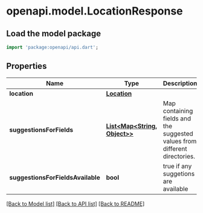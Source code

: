 # openapi.model.LocationResponse

## Load the model package
```dart
import 'package:openapi/api.dart';
```

## Properties
Name | Type | Description | Notes
------------ | ------------- | ------------- | -------------
**location** | [**Location**](Location.md) |  | [optional] 
**suggestionsForFields** | [**List<Map<String, Object>>**](Map.md) | Map containing fields and the suggested values from different directories. | [optional] [default to const []]
**suggestionsForFieldsAvailable** | **bool** | true if any suggetions are available | [optional] 

[[Back to Model list]](../README.md#documentation-for-models) [[Back to API list]](../README.md#documentation-for-api-endpoints) [[Back to README]](../README.md)


